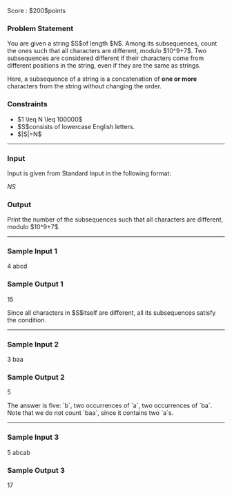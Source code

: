 
<div>

<span>

<span>

<p>
Score : $200$points
</p>

<div>

<section>

### **Problem Statement**

<p>
You are given a string $S$of length $N$.
Among its subsequences, count the ones such that all characters are different, modulo $10^9+7$. Two subsequences are considered different if their characters come from different positions in the string, even if they are the same as strings.
</p>

<p>
Here, a subsequence of a string is a concatenation of 
<strong>
one or more
</strong>
characters from the string without changing the order.
</p>

</section>

</div>

<div>

<section>

### **Constraints**

<ul>

<li>
$1 \leq N \leq 100000$
</li>

<li>
$S$consists of lowercase English letters.
</li>

<li>
$|S|=N$
</li>

</ul>

</section>

</div>

---

<div>

<div>

<section>

### **Input**

<p>
Input is given from Standard Input in the following format:
</p>

<div>

$N$$S$
</div>

</section>

</div>

<div>

<section>

### **Output**

<p>
Print the number of the subsequences such that all characters are different, modulo $10^9+7$.
</p>

</section>

</div>

</div>

---

<div>

<section>

### **Sample Input 1**

<div>

4
abcd

</div>

</section>

</div>

<div>

<section>

### **Sample Output 1**

<div>

15

</div>

<p>
Since all characters in $S$itself are different, all its subsequences satisfy the condition.
</p>

</section>

</div>

---

<div>

<section>

### **Sample Input 2**

<div>

3
baa

</div>

</section>

</div>

<div>

<section>

### **Sample Output 2**

<div>

5

</div>

<p>
The answer is five: `b`, two occurrences of `a`, two occurrences of `ba`. Note that we do not count `baa`, since it contains two `a`s.
</p>

</section>

</div>

---

<div>

<section>

### **Sample Input 3**

<div>

5
abcab

</div>

</section>

</div>

<div>

<section>

### **Sample Output 3**

<div>

17

</div>

</section>

</div>

</span>

</span>

</div>
